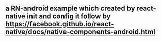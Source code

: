 ## a RN-android example which created by react-native init and config it follow by https://facebook.github.io/react-native/docs/native-components-android.html

